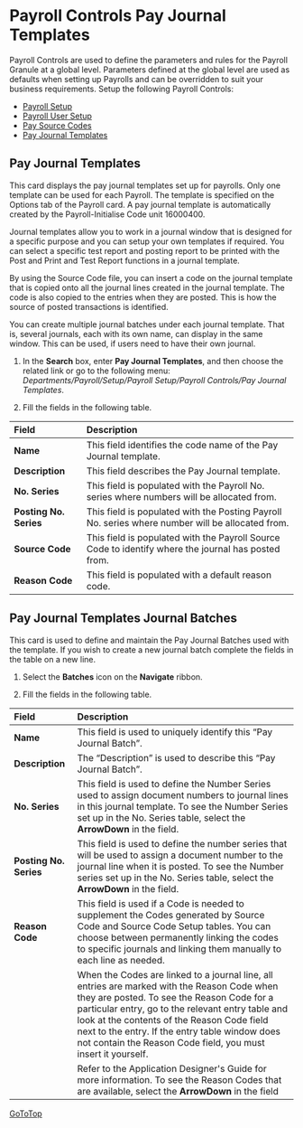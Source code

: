 # Payroll Controls Pay Journal Templates

Payroll Controls are used to define the parameters and rules for the Payroll Granule at a global level.  Parameters defined at the global level are used as defaults when setting up Payrolls and can be overridden to suit your business requirements. Setup the following Payroll Controls:
                                                                                         
* [Payroll Setup](#payroll-setup)
* [Payroll User Setup](#payroll-user-setup) 
* [Pay Source Codes](#pay-source-codes)
* [Pay Journal Templates](#pay-journal-templates)

## Pay Journal Templates

This card displays the pay journal templates set up for payrolls.  Only one template can be used for each Payroll.  The template is specified on the Options tab of the Payroll card.  A pay journal template is automatically created by the Payroll-Initialise Code unit 16000400. 

Journal templates allow you to work in a journal window that is designed for a specific purpose and you can setup your own templates if required.  You can select a specific test report and posting report to be printed with the Post and Print and Test Report functions in a journal template.

By using the Source Code file, you can insert a code on the journal template that is copied onto all the journal lines created in the journal template.  The code is also copied to the entries when they are posted.  This is how the source of posted transactions is identified.

You can create multiple journal batches under each journal template.  That is, several journals, each with its own name, can display in the same window.  This can be used, if users need to have their own journal.


1. In the **Search** box, enter **Pay Journal Templates**, and then choose the related link or go to the following menu: *Departments/Payroll/Setup/Payroll Setup/Payroll Controls/Pay Journal Templates*.

2. Fill the fields in the following table.

|Field|Description|  
|:---------------------------------|:---------------------------------------|  
|**Name**| This field identifies the code name of the Pay Journal template.
|**Description**| This field describes the Pay Journal template.
|**No. Series**| This field is populated with the Payroll No. series where numbers will be allocated from.
|**Posting No. Series**|  This field is populated with the Posting Payroll No. series where number will be allocated from.
|**Source Code**|  This field is populated with the Payroll Source Code to identify where the journal has posted from.
|**Reason Code**|  This field is populated with a default reason code.



## Pay Journal Templates Journal Batches

This card is used to define and maintain the Pay Journal Batches used with the template.  If you wish to create a new journal batch complete the fields in the table on a new line.


1. Select the **Batches** icon on the **Navigate** ribbon.  

2. Fill the fields in the following table.

|Field|Description|  
|:---------------------------------|:---------------------------------------|  
|**Name**|	This field is used to uniquely identify this “Pay Journal Batch”.
|**Description**|	The “Description” is used to describe this “Pay Journal Batch”.
|**No. Series**|	This field is used to define the Number Series used to assign document numbers to journal lines in this journal template. To see the Number Series set up in the No. Series table, select the **ArrowDown** in the field.
|**Posting No. Series**|	This field is used to define the number series that will be used to assign a document number to the journal line when it is posted.   To see the Number series set up in the No. Series table, select the **ArrowDown** in the field.
|**Reason Code**|	This field is used if a Code is needed to supplement the Codes generated by Source Code and Source Code Setup tables.  You can choose between permanently linking the codes to specific journals and linking them manually to each line as needed.
||When the Codes are linked to a journal line, all entries are marked with the Reason Code when they are posted.  To see the Reason Code for a particular entry, go to the relevant entry table and look at the contents of the Reason Code field next to the entry.  If the entry table window does not contain the Reason Code field, you must insert it yourself.  
||Refer to the Application Designer's Guide for more information. To see the Reason Codes that are available, select the **ArrowDown** in the field
 
 
[GoToTop](#payroll-controls-pay-journal-templates)
